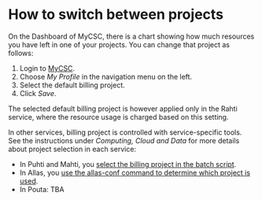 # How to switch between projects

On the Dashboard of MyCSC, there is a chart showing how much resources
you have left in one of your projects. You can change that project as
follows:

1. Login to [MyCSC](https://my.csc.fi).
1. Choose _My Profile_ in the navigation menu on the left.
1. Select the default billing project.
1. Click _Save_.

The selected default billing project is however applied only in the Rahti service, where the resource usage is charged based on this setting.

In other services, billing project is controlled with service-specific tools. See the instructions under _Computing, Cloud and Data_ for more details about project selection in each service:

* In Puhti and Mahti, you [select the billing project in the batch script](../computing/running/creating-job-scripts.md).
* In Allas, you [use the allas-conf command to determine which project is used](../data/Allas/accessing_allas.md).
* In Pouta: TBA
